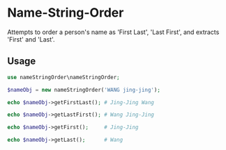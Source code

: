 # Name-String-Order
Attempts to order a person's name as 'First Last', 'Last First', and extracts 'First' and 'Last'.

## Usage

```php
use nameStringOrder\nameStringOrder;

$nameObj = new nameStringOrder('WANG jing-jing');

echo $nameObj->getFirstLast(); # Jing-Jing Wang

echo $nameObj->getLastFirst(); # Wang Jing-Jing

echo $nameObj->getFirst();     # Jing-Jing

echo $nameObj->getLast();      # Wang
```
